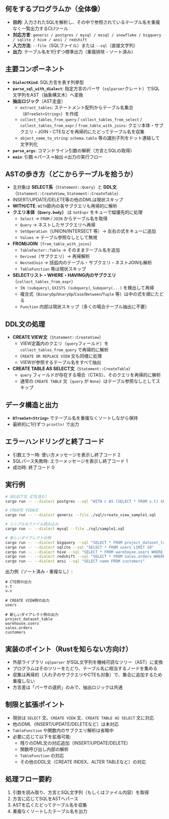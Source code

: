 ## 何をするプログラムか（全体像）

- **目的**: 入力されたSQLを解析し、その中で参照されているテーブル名を重複なく一覧出力するCLIツール
- **対応方言**: `generic / postgres / mysql / mssql / snowflake / bigquery / sqlite / hive / ansi / redshift`
- **入力方法**: `--file`（SQLファイル）または `--sql`（直接文字列）
- **出力**: テーブル名を1行ずつ標準出力（重複排除・ソート済み）

## 主要コンポーネント

- **`DialectKind`**: SQL方言を表す列挙型
- **`parse_sql_with_dialect`**: 指定方言のパーサ（`sqlparser`クレート）でSQL文字列をAST（抽象構文木）へ変換
- **抽出ロジック**（AST走査）
  - `extract_tables`: ステートメント配列からテーブル名集合（`BTreeSet<String>`）を作成
  - `collect_tables_from_query` / `collect_tables_from_select` / `collect_tables_from_expr` / `from_table_with_joins`:
    クエリ本体・サブクエリ・JOIN・CTEなどを再帰的にたどってテーブル名を収集
  - `object_name_to_string`: `schema.table` 等の識別子列をドット連結して文字列化
- **`parse_args`**: コマンドライン引数の解釈（方言とSQLの取得）
- **`main`**: 引数→パース→抽出→出力の実行フロー

## ASTの歩き方（どこからテーブルを拾うか）

- 主対象は **SELECT系**（`Statement::Query`）と **DDL文**（`Statement::CreateView`, `Statement::CreateTable`）
- INSERT/UPDATE/DELETE等の他のDMLは現状スキップ
- **WITH/CTE**: `WITH`節内の各サブクエリも再帰的に解析
- **クエリ本体（`Query.body`）** は `SetExpr` をキューで幅優先的に処理
  - `Select` → `FROM` / `JOIN` からテーブル名を取得
  - `Query` → ネストしたサブクエリへ再帰
  - `SetOperation`（UNION/INTERSECT 等）→ 左右の式をキューに追加
  - `Values` → テーブル参照なしとして無視
- **FROM/JOIN**（`from_table_with_joins`）
  - `TableFactor::Table` → そのままテーブル名を追加
  - `Derived`（サブクエリ）→ 再帰解析
  - `NestedJoin` → 括弧内のテーブル・サブクエリ・ネストJOINも解析
  - `TableFunction` 等は現状スキップ
- **SELECTリスト・WHERE・HAVING内のサブクエリ**（`collect_tables_from_expr`）
  - `IN (subquery)`, `EXISTS (subquery)`, `Subquery(...)` を検出して再帰
  - 複合式（`BinaryOp`/`UnaryOp`/`Case`/`Between`/`Tuple` 等）は中の式を順にたどる
  - `Function` 内部は現状スキップ（多くの場合テーブル抽出に不要）

## DDL文の処理

- **CREATE VIEW文**（`Statement::CreateView`）
  - VIEW定義内のクエリ（`query`フィールド）を `collect_tables_from_query` で再帰的に解析
  - `CREATE OR REPLACE VIEW` 文も同様に処理
  - VIEWが参照するテーブル名をすべて抽出
- **CREATE TABLE AS SELECT文**（`Statement::CreateTable`）
  - `query` フィールドが存在する場合（CTAS）、そのクエリを再帰的に解析
  - 通常の `CREATE TABLE` 文（`query` が `None`）はテーブル参照なしとしてスキップ

## データ構造と出力

- **`BTreeSet<String>`** でテーブル名を重複なくソートしながら保持
- 最終的に1行ずつ `println!` で出力

## エラーハンドリングと終了コード

- 引数エラー時: 使い方メッセージを表示し終了コード 2
- SQLパース失敗時: エラーメッセージを表示し終了コード 1
- 成功時: 終了コード 0

## 実行例

```bash
# SELECT文（CTE含む）
cargo run -- --dialect postgres --sql "WITH c AS (SELECT * FROM s.t) SELECT * FROM c JOIN u.v ON c.id = v.id"

# CREATE VIEW文
cargo run -- --dialect generic --file ./sql/create_view_sample1.sql

# シンプルなファイル読み込み
cargo run -- --dialect mysql --file ./sql/sample1.sql

# 新しいダイアレクトの例
cargo run -- --dialect bigquery --sql "SELECT * FROM project_dataset_table"
cargo run -- --dialect sqlite --sql "SELECT * FROM users LIMIT 10"
cargo run -- --dialect hive --sql "SELECT * FROM warehouse.users WHERE year=2023"
cargo run -- --dialect redshift --sql "SELECT * FROM sales.orders WHERE date >= '2023-01-01'"
cargo run -- --dialect ansi --sql "SELECT name FROM customers"
```

出力例（ソート済み・重複なし）:

```text
# CTE例の出力
s.t
u.v

# CREATE VIEW例の出力
users

# 新しいダイアレクト例の出力
project_dataset_table
warehouse.users
sales.orders
customers
```

## 実装のポイント（Rustを知らない方向け）

- 外部ライブラリ `sqlparser` がSQL文字列を機械可読なツリー（AST）に変換
- プログラムはそのツリーをたどり、テーブル名に相当するノードを集める
- 収集は再帰的（入れ子のサブクエリやCTEも対象）で、集合に追加するため重複しない
- 方言差は「パーサの選択」のみで、抽出ロジックは共通

## 制限と拡張ポイント

- 現状は `SELECT` 文、`CREATE VIEW` 文、`CREATE TABLE AS SELECT` 文に対応
- 他のDML（INSERT/UPDATE/DELETEなど）は未対応
- `TableFunction` や関数内のサブクエリ解析は省略中
- 必要に応じて以下を拡張可能:
  - 残りのDML文の対応追加（INSERT/UPDATE/DELETE）
  - 関数呼び出し内部の解析
  - `TableFunction` の対応
  - その他のDDL文（CREATE INDEX、ALTER TABLEなど）の対応

## 処理フロー要約

1. 引数を読み取り、方言とSQL文字列（もしくはファイル内容）を取得
2. 方言に応じてSQLをASTへパース
3. ASTを広くたどってテーブル名を収集
4. 重複なくソートしたテーブル名を出力


